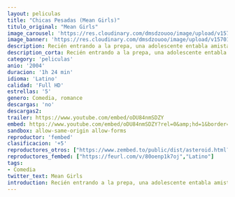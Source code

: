 ```yaml
---
layout: peliculas
title: "Chicas Pesadas (Mean Girls)"
titulo_original: "Mean Girls"
image_carousel: 'https://res.cloudinary.com/dmsdzouoo/image/upload/v1570154813/mean-min_ldy7fg.jpg'
image_banner: 'https://res.cloudinary.com/dmsdzouoo/image/upload/v1570154810/CC2-min_riy0ru.jpg'
description: Recién entrando a la prepa, una adolescente entabla amistad con tres populares, pero también manipuladoras estudiantes.
description_corta: Recién entrando a la prepa, una adolescente entabla amistad con tres populares, pero también manipuladoras estudiantes.
category: 'peliculas'
anio: '2004'
duracion: '1h 24 min'
idioma: 'Latino'
calidad: 'Full HD'
estrellas: '5'
genero: Comedia, romance
descargas: 'no'
descargas2:
trailer: https://www.youtube.com/embed/oDU84nmSDZY
embed: https://www.youtube.com/embed/oDU84nmSDZY?rel=0&amp;hd=1&border=0&wmode=opaque&enablejsapi=1&modestbranding=1&controls=1&showinfo=1
sandbox: allow-same-origin allow-forms
reproductor: 'fembed'
clasificacion: '+5'
reproductores_otros: ["https://www.zembed.to/public/dist/asteroid.html?id=b8945b3f46b8a92dbe3a8bfaf8988e68&title=Mean%20Girls","Latino","https://movcloud.net/embed/dg-rW8vaqZI_","Latino"]
reproductores_fembed: ["https://feurl.com/v/80oenp1k7oj","Latino"]
tags:
- Comedia
twitter_text: Mean Girls
introduction: Recién entrando a la prepa, una adolescente entabla amistad con tres populares, pero también manipuladoras estudiantes.
---
```












